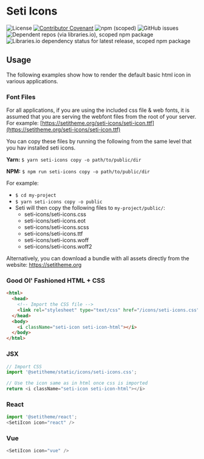 # Seti Icons
![License](https://img.shields.io/github/license/setitheme/seti?style=flat-square)
[![Contributor Covenant](https://img.shields.io/badge/Contributor%20Covenant-v2.0%20adopted-ff69b4.svg?style=flat-square)](code_of_conduct.md)
![npm (scoped)](https://img.shields.io/npm/v/setitheme/icons)
![GitHub issues](https://img.shields.io/github/issues-raw/setitheme/icons?style=flat-square)
![Dependent repos (via libraries.io), scoped npm package](https://img.shields.io/librariesio/dependent-repos/npm/@setitheme/icons?style=flat-square)
![Libraries.io dependency status for latest release, scoped npm package](https://img.shields.io/librariesio/release/npm/setitheme/icons?style=flat-square)

## Usage
The following examples show how to render the default basic html icon in various applications.

### Font Files
For all applications, if you are using the included css file & web fonts, it is assumed that you are serving the webfont files from the root of your server. For example:
[https://setitheme.org/seti-icons/seti-icon.ttf](https://setitheme.org/seti-icons/seti-icon.ttf)

You can copy these files by running the following from the same level that you hav installed seti icons.

**Yarn:**
`$ yarn seti-icons copy -o path/to/public/dir`

**NPM:**
`$ npm run seti-icons copy -o path/to/public/dir`

For example:
  - `$ cd my-project`  
  - `$ yarn seti-icons copy -o public`
  - Seti will then copy the following files to `my-project/public/`:
    - seti-icons/seti-icons.css
    - seti-icons/seti-icons.eot
    - seti-icons/seti-icons.scss
    - seti-icons/seti-icons.ttf
    - seti-icons/seti-icons.woff
    - seti-icons/seti-icons.woff2

Alternatively, you can download a bundle with all assets directly from the website: 
https://setitheme.org

### Good Ol' Fashioned HTML + CSS
```html
<html>
  <head>
    <!-- Import the CSS file -->
    <link rel="stylesheet" type="text/css" href="/icons/seti-icons.css" />
  </head>
  <body>
    <i className="seti-icon seti-icon-html"></i>
  </body>
</html>
```

### JSX

```javascript
// Import CSS
import '@setitheme/static/icons/seti-icons.css';

// Use the icon same as in html once css is imported
return <i className="seti-icon seti-icon-html"></i>

```

### React

```javascript
import '@setitheme/react';
<SetiIcon icon="react" />
```

### Vue

```javascript
<SetiIcon icon="vue" />
```
